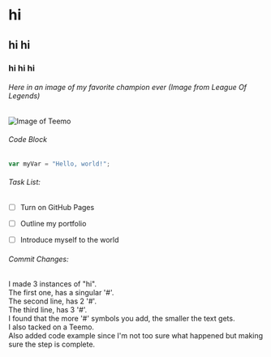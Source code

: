 # hi
## hi hi 
### hi hi hi 

 
###### Here in an image of my favorite champion ever *(Image from League Of Legends)* <br> 
![Image of Teemo](https://ddragon.leagueoflegends.com/cdn/img/champion/splash/Teemo_0.jpg)


###### Code Block 
``` javascript
var myVar = "Hello, world!";
```


###### Task List: <br>
- [ ] Turn on GitHub Pages
- [ ] Outline my portfolio
- [ ] Introduce myself to the world


###### Commit Changes: 
I made 3 instances of "hi". <br> 
The first one, has a singular '#'. <br>
The second line, has 2 '#'. <br>
The third line, has 3 '#'. <br>
I found that the more '#' symbols you add, the smaller the text gets. <br>
I also tacked on a Teemo. <br>
Also added code example since I'm not too sure what happened but making sure the step is complete. <br>

